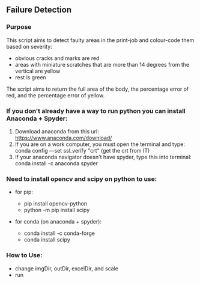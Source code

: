## Failure Detection ## 
### Purpose ###
This script aims to detect faulty areas in the print-job and colour-code them based on severity:
- obvious cracks and marks are red
- areas with miniature scratches that are more than 14 degrees from the vertical are yellow
- rest is green

The script aims to return the full area of the body, the percentage error of red, and the percentage error of yellow. 

### If you don't already have a way to run python you can install Anaconda + Spyder: ###
  1. Download anaconda from this url: https://www.anaconda.com/download/
  2. If you are on a work computer, you must open the terminal and type: conda config –-set ssl_verify "crt"
     (get the crt from IT)
  3. If your anaconda navigator doesn't have spyder, type this into terminal: conda install -c anaconda spyder 

### Need to install opencv and scipy on python to use: ###
- for pip:
  - pip install opencv-python
  - python -m pip install scipy
 
- for conda (on anaconda + spyder):
  - conda install -c conda-forge
  - conda install scipy

### How to Use: ###
- change imgDir, outDir, excelDir, and scale
- run
